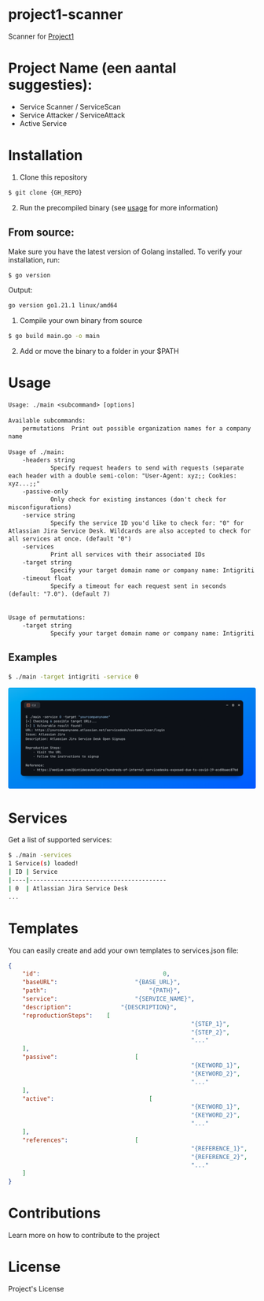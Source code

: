 # project1-scanner

Scanner for [Project1](#)

# Project Name (een aantal suggesties):
- Service Scanner / ServiceScan
- Service Attacker / ServiceAttack
- Active Service

# Installation

1. Clone this repository
```bash
$ git clone {GH_REPO}
```

2. Run the precompiled binary (see [usage](#Usage) for more information)

## From source:
Make sure you have the latest version of Golang installed. To verify your installation, run:

```bash
$ go version
```

Output:

```bash
go version go1.21.1 linux/amd64
```

1. Compile your own binary from source
```bash
$ go build main.go -o main
```

2. Add or move the binary to a folder in your $PATH

# Usage
```
Usage: ./main <subcommand> [options]

Available subcommands:
	permutations  Print out possible organization names for a company name

Usage of ./main:
	-headers string
			Specify request headers to send with requests (separate each header with a double semi-colon: "User-Agent: xyz;; Cookies: xyz...;;"
	-passive-only
			Only check for existing instances (don't check for misconfigurations)
	-service string
			Specify the service ID you'd like to check for: "0" for Atlassian Jira Service Desk. Wildcards are also accepted to check for all services at once. (default "0")
	-services
			Print all services with their associated IDs
	-target string
			Specify your target domain name or company name: Intigriti
	-timeout float
			Specify a timeout for each request sent in seconds (default: "7.0"). (default 7)


Usage of permutations:
	-target string
			Specify your target domain name or company name: Intigriti
```

## Examples

```bash
$ ./main -target intigriti -service 0
```

![example.png](example.png)

# Services
Get a list of supported services:

```bash
$ ./main -services
1 Service(s) loaded!
| ID | Service                               
|----|---------------------------------------
| 0  | Atlassian Jira Service Desk
...
```

# Templates
You can easily create and add your own templates to services.json file:

```json
{
	"id":									0,
	"baseURL":						"{BASE_URL}",
	"path":								"{PATH}",
	"service":						"{SERVICE_NAME}",
	"description":				"{DESCRIPTION}",
	"reproductionSteps":	[
													"{STEP_1}",
													"{STEP_2}",
													"..."
	],
	"passive":						[
													"{KEYWORD_1}",
													"{KEYWORD_2}",
													"..."
	],
	"active":							[
													"{KEYWORD_1}",
													"{KEYWORD_2}",
													"..."
	],
	"references":					[
													"{REFERENCE_1}",
													"{REFERENCE_2}",
													"..."
	]
}
```

# Contributions
Learn more on how to contribute to the project

# License
Project's License

